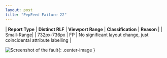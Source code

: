 ```yaml
---
layout: post
title: "PepFeed Failure 22"
---
```

| **Report Type** | **Distinct RLF** | **Viewport Range** | **Classification** | **Reason** |
| Small-Range|  | 732px-736px | FP | No significant layout change, just coincidental attribute labelling | 

![Screenshot of the fault](../../../assets/images/PepFeed/fault22/smallrangeWidth734.png){: .center-image }